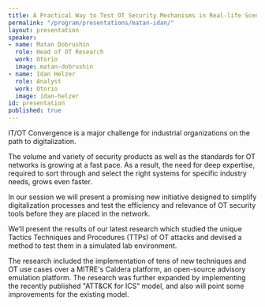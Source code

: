 ```yaml
---
title: A Practical Way to Test OT Security Mechanisms in Real-life Scenarios
permalink: "/program/presentations/matan-idan/"
layout: presentation
speaker:
- name: Matan Dobrushin
  role: Head of OT Research
  work: Otorio
  image: matan-dobrushin
- name: Idan Helzer
  role: Analyst
  work: Otorio
  image: idan-helzer
id: presentation
published: true
---
```


IT/OT Convergence is a major challenge for industrial organizations on the path to digitalization.

The volume and variety of security products as well as the standards for OT networks is growing at a fast pace. As a result, the need for deep expertise, required to sort through and select the right systems for specific industry needs, grows even faster.

In our session we will present a promising new initiative designed to simplify digitalization processes and test the efficiency and relevance of OT security tools before they are placed in the network.

We’ll present the results of our latest research which studied the unique Tactics Techniques and Procedures (TTPs) of OT attacks and devised a method to test them in a simulated lab environment.

The research included the implementation of tens of new techniques and OT use cases over a MITRE's Caldera platform, an open-source advisory emulation platform. The research was further expanded by implementing the recently published "ATT&CK for ICS" model, and also will point some improvements for the existing model.
